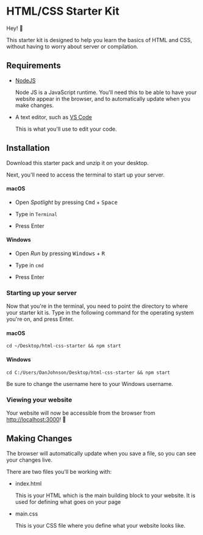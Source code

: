 # HTML/CSS Starter Kit

Hey! 👋

This starter kit is designed to help you learn the basics of HTML and CSS, without having to worry about server or compilation.

## Requirements

* [NodeJS](https://nodejs.org/en/)
    
    Node JS is a JavaScript runtime. You'll need this to be able to have your website appear in the browser, and to automatically update when you make changes.

* A text editor, such as [VS Code](https://code.visualstudio.com/)

  This is what you'll use to edit your code.

## Installation

Download this starter pack and unzip it on your desktop.

Next, you'll need to access the terminal to start up your server.

#### macOS

* Open *Spotlight* by pressing <kbd>Cmd</kbd> + <kbd>Space</kbd>

* Type in `Terminal`

* Press Enter

#### Windows

* Open *Run* by pressing <kbd>Windows</kbd> + <kbd>R</kbd>

* Type in `cmd`

* Press Enter

### Starting up your server

Now that you're in the terminal, you need to point the directory to where your starter kit is. Type in the following command for the operating system you're on, and press Enter.

#### macOS

`cd ~/Desktop/html-css-starter && npm start`

#### Windows

`cd C:/Users/DanJohnson/Desktop/html-css-starter && npm start`

Be sure to change the username here to your Windows username.

### Viewing your website

Your website will now be accessible from the browser from [http://localhost:3000]()! 🎉

## Making Changes

The browser will automatically update when you save a file, so you can see your changes live.

There are two files you'll be working with:

* index.html

    This is your HTML which is the main building block to your website. It is used for defining what goes on your page

* main.css

    This is your CSS file where you define what your website looks like.

